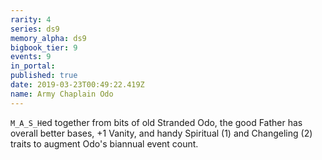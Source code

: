 ```yaml
---
rarity: 4
series: ds9
memory_alpha: ds9
bigbook_tier: 9
events: 9
in_portal:
published: true
date: 2019-03-23T00:49:22.419Z
name: Army Chaplain Odo
---
```

`M_A_S_H`ed together from bits of old Stranded Odo, the good Father has overall better bases, +1 Vanity, and handy Spiritual (1) and Changeling (2) traits to augment Odo's biannual event count.
